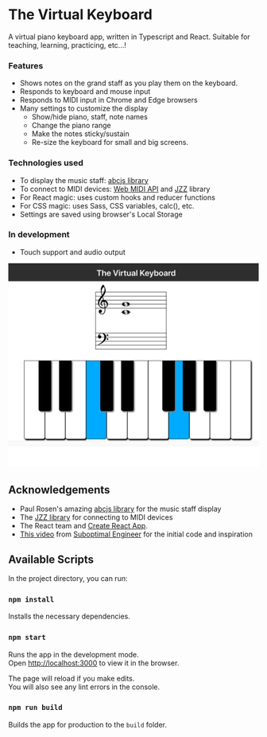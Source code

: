 # The Virtual Keyboard

A virtual piano keyboard app, written in Typescript and React. Suitable for teaching, learning, practicing, etc...!

### Features
- Shows notes on the grand staff as you play them on the keyboard.
- Responds to keyboard and mouse input
- Responds to MIDI input in Chrome and Edge browsers
- Many settings to customize the display
    - Show/hide piano, staff, note names
    - Change the piano range
    - Make the notes sticky/sustain
    - Re-size the keyboard for small and big screens.

### Technologies used
- To display the music staff: [abcjs library](https://paulrosen.github.io/abcjs/)
- To connect to MIDI devices: [Web MIDI API](https://developer.mozilla.org/en-US/docs/Web/API/Web_MIDI_API) and [JZZ](https://github.com/jazz-soft/JZZ) library
- For React magic: uses custom hooks and reducer functions
- For CSS magic: uses Sass, CSS variables, calc(), etc.
- Settings are saved using browser's Local Storage

### In development
- Touch support and audio output


![Demo image of virtual keyboard](./demo.png)

## Acknowledgements
- Paul Rosen's amazing [abcjs library](https://paulrosen.github.io/abcjs/) for the music staff display
- The [JZZ library](https://jazz-soft.net/doc/JZZ/jzz.html) for connecting to MIDI devices
- The React team and [Create React App](https://github.com/facebook/create-react-app).
- [This video](https://www.youtube.com/watch?v=kMf1XWVY2cA) from [Suboptimal Engineer](https://github.com/SuboptimalEng) for the initial code and inspiration

## Available Scripts

In the project directory, you can run:

### `npm install`
Installs the necessary dependencies.

### `npm start`

Runs the app in the development mode.\
Open [http://localhost:3000](http://localhost:3000) to view it in the browser.

The page will reload if you make edits.\
You will also see any lint errors in the console.

### `npm run build`

Builds the app for production to the `build` folder.

